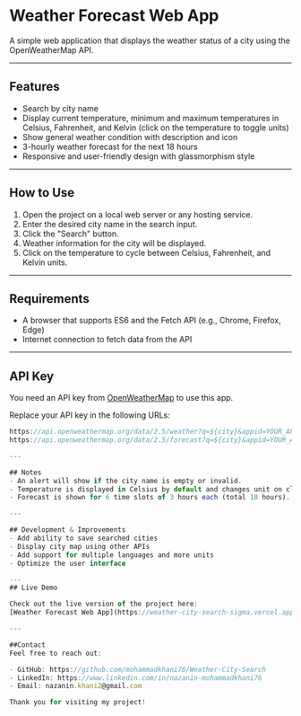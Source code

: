 # Weather Forecast Web App

A simple web application that displays the weather status of a city using the OpenWeatherMap API.

---

## Features

- Search by city name
- Display current temperature, minimum and maximum temperatures in Celsius, Fahrenheit, and Kelvin (click on the temperature to toggle units)
- Show general weather condition with description and icon
- 3-hourly weather forecast for the next 18 hours
- Responsive and user-friendly design with glassmorphism style

---

## How to Use

1. Open the project on a local web server or any hosting service.
2. Enter the desired city name in the search input.
3. Click the "Search" button.
4. Weather information for the city will be displayed.
5. Click on the temperature to cycle between Celsius, Fahrenheit, and Kelvin units.

---

## Requirements

- A browser that supports ES6 and the Fetch API (e.g., Chrome, Firefox, Edge)
- Internet connection to fetch data from the API

---

## API Key

You need an API key from [OpenWeatherMap](https://openweathermap.org/api) to use this app.

Replace your API key in the following URLs:

```js
https://api.openweathermap.org/data/2.5/weather?q=${city}&appid=YOUR_API_KEY&units=metric
https://api.openweathermap.org/data/2.5/forecast?q=${city}&appid=YOUR_API_KEY&units=metric

---

## Notes
- An alert will show if the city name is empty or invalid.
- Temperature is displayed in Celsius by default and changes unit on click.
- Forecast is shown for 6 time slots of 3 hours each (total 18 hours).

---

## Development & Improvements
- Add ability to save searched cities
- Display city map using other APIs
- Add support for multiple languages and more units
- Optimize the user interface

---
## Live Demo

Check out the live version of the project here:  
[Weather Forecast Web App](https://weather-city-search-sigma.vercel.app/)

---

##Contact
Feel free to reach out:

- GitHub: https://github.com/mohammadkhani76/Weather-City-Search
- LinkedIn: https://www.linkedin.com/in/nazanin-mohammadkhani76
- Email: nazanin.khani2@gmail.com

Thank you for visiting my project!

